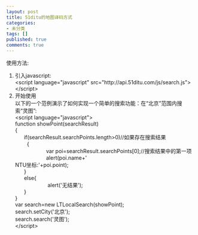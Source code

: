 ```yaml
---
layout: post
title: 51ditu的地图译码方式
categories:
- 未分类
tags: []
published: true
comments: true
---
```

<p><div class="text">
<p>
使用方法: 
</p>
<ol>
	<li>引入javascript:<br />
	&lt;script language=&quot;javascript&quot; src=&quot;http://api.51ditu.com/js/search.js&quot;&gt;&lt;/script&gt; </li>
	<li>开始使用<br />
	以下的一个范例演示了如何实现一个简单的搜索功能：在&ldquo;北京&rdquo;范围内搜索&ldquo;灵图&rdquo;:<br />
	&lt;script language=&quot;javascript&quot;&gt;<br />
	function showPoint(searchResult)<br />
	{<br />
	&nbsp;&nbsp;&nbsp;&nbsp;&nbsp; if(searchResult.searchPoints.length&gt;0)//如果存在搜索结果<br />
	&nbsp;&nbsp;&nbsp;&nbsp;&nbsp;&nbsp;&nbsp; {<br />
	&nbsp;&nbsp;&nbsp;&nbsp;&nbsp;&nbsp;&nbsp;&nbsp;&nbsp;&nbsp;&nbsp;&nbsp;&nbsp;&nbsp;&nbsp;&nbsp;&nbsp;&nbsp;&nbsp;&nbsp; var poi=searchResult.searchPoints[0];//搜索结果中的第一项<br />
	&nbsp;&nbsp;&nbsp;&nbsp;&nbsp;&nbsp;&nbsp;&nbsp;&nbsp;&nbsp;&nbsp;&nbsp;&nbsp;&nbsp;&nbsp;&nbsp;&nbsp;&nbsp;&nbsp;&nbsp; alert(poi.name+&#39;<br />
NTU坐标:&#39;+poi.point);<br />
	&nbsp;&nbsp;&nbsp;&nbsp;&nbsp; }<br />
	&nbsp;&nbsp;&nbsp;&nbsp;&nbsp; else{ <br />
	&nbsp;&nbsp;&nbsp;&nbsp;&nbsp;&nbsp;&nbsp;&nbsp;&nbsp;&nbsp;&nbsp;&nbsp;&nbsp;&nbsp;&nbsp;&nbsp;&nbsp;&nbsp;&nbsp;&nbsp;&nbsp; alert(&#39;无结果&#39;);&nbsp;<br />
	&nbsp;&nbsp;&nbsp;&nbsp;&nbsp;&nbsp;}<br />
	}<br />
	var search=new LTLocalSearch(showPoint);<br />
	search.setCity(&#39;北京&#39;);<br />
	search.search(&#39;灵图&#39;);<br />
	&lt;/script&gt; </li>
</ol>
</div>
</p>

